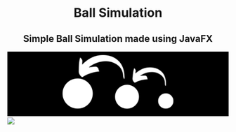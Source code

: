 <h1 align="center">Ball Simulation</h1>
<h2 align="center">Simple Ball Simulation made using JavaFX</h2>
<img src="images/banner.png">

<img src="./images/2024-01-02%2022-37-07.mp4">